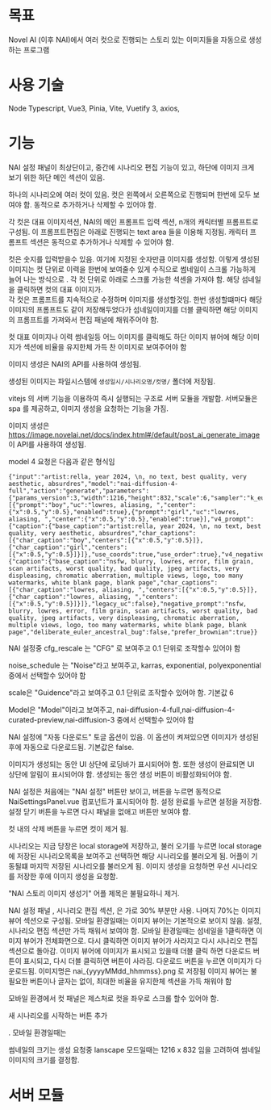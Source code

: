 # 목표 

Novel AI (이후 NAI)에서 여러 컷으로 진행되는 스토리 있는 이미지들을 자동으로 생성 하는 프로그램

# 사용 기술 
Node
Typescript, 
Vue3, 
Pinia, 
Vite, 
Vuetify 3,
axios, 

    
# 기능 


NAI 설정 패널이 최상단이고, 중간에 시나리오 편집 기능이 있고, 하단에 이미지 크게 보기 위한 하단 메인 섹션이 있음. 

하나의 시나리오에 여러 컷이 있음.  컷은 왼쪽에서 오른쪽으로 진행되며 한번에 모두 보여야 함. 동적으로 추가하거나 삭제할 수 있어야 함. 

각 컷은 대표 이미지셕션, NAI의 메인 프롬프트 입력 섹션,  n개의 캐릭터별 프롬프트로 구성됨.  이 프롬프트편집은 아래로 진행되는 text area 들을 이용해 지정됨. 캐릭터 프롬프트 섹션은  동적으로 추가하거나 삭제할 수 있어야 함. 

컷은 숫지를 입력받을수 있음. 여기에 지정된 숫자만큼 이미지를 생성함.  이렇게 생성된 이미지는 컷 단위로 이력을 한번에 보여줄수 있게 수직으로 썸네일이 스크롤 가능하게 늘어 나는 방식으로 . 각 컷 단위로 아래로 스크롤 가능한 셕센을 가져야 함. 해당 섬네일을 클릭하면 컷의 대표 이미지가.  
각 컷은 프롬프트를 지속적으로 수정하며 이미지를 생성할것임. 한번 생성할떄마다 해당 이미지의 프롬프트도 같이 저장해두었다가 섬네일이미지를 더블 클릭하면 해당 이미지의 프롬프트를 가져와서 편집 패널에 채워주어야 함.  

컷 대표 이미지나 이력 썸네일등 어느 이미지를 클릭해도 하단 이미지 뷰어에 해당 이미지가 섹션에 비율을 유지한체 가득 찬 이미지로 보여주어야 함

이미지 생성은 NAI의 API를 사용하여 생성됨. 


생성된 이미지는 파일시스템에 `생성일시/시나리오명/컷명/` 폴더에 저장됨. 


vitejs 의 서버 기능을 이용하여 즉시 실행되는 구조로 서버 모듈을 개발함. 서버모듈은 spa 를 제공하고, 이미지 생성을 요청하는 기능을 가짐. 





이미지 생성은 https://image.novelai.net/docs/index.html#/default/post_ai_generate_image 이 API를 사용하여 생성됨. 

model 4 요청은 다음과 같은 형식임 
```
{"input":"artist:rella, year 2024, \n, no text, best quality, very aesthetic, absurdres","model":"nai-diffusion-4-full","action":"generate","parameters":{"params_version":3,"width":1216,"height":832,"scale":6,"sampler":"k_euler_ancestral","steps":28,"n_samples":1,"ucPreset":0,"qualityToggle":true,"autoSmea":true,"dynamic_thresholding":false,"controlnet_strength":1,"legacy":false,"add_original_image":true,"cfg_rescale":0.8,"noise_schedule":"karras","legacy_v3_extend":false,"skip_cfg_above_sigma":null,"use_coords":true,"legacy_uc":false,"normalize_reference_strength_multiple":true,"seed":2561483728,"characterPrompts":[{"prompt":"boy","uc":"lowres, aliasing, ","center":{"x":0.5,"y":0.5},"enabled":true},{"prompt":"girl","uc":"lowres, aliasing, ","center":{"x":0.5,"y":0.5},"enabled":true}],"v4_prompt":{"caption":{"base_caption":"artist:rella, year 2024, \n, no text, best quality, very aesthetic, absurdres","char_captions":[{"char_caption":"boy","centers":[{"x":0.5,"y":0.5}]},{"char_caption":"girl","centers":[{"x":0.5,"y":0.5}]}]},"use_coords":true,"use_order":true},"v4_negative_prompt":{"caption":{"base_caption":"nsfw, blurry, lowres, error, film grain, scan artifacts, worst quality, bad quality, jpeg artifacts, very displeasing, chromatic aberration, multiple views, logo, too many watermarks, white blank page, blank page","char_captions":[{"char_caption":"lowres, aliasing, ","centers":[{"x":0.5,"y":0.5}]},{"char_caption":"lowres, aliasing, ","centers":[{"x":0.5,"y":0.5}]}]},"legacy_uc":false},"negative_prompt":"nsfw, blurry, lowres, error, film grain, scan artifacts, worst quality, bad quality, jpeg artifacts, very displeasing, chromatic aberration, multiple views, logo, too many watermarks, white blank page, blank page","deliberate_euler_ancestral_bug":false,"prefer_brownian":true}}
```

NAI 설정중 cfg_rescale 는 "CFG" 로 보여주고 0.1 단위로 조작할수 있어야 함

noise_schedule 는 "Noise"라고 보여주고, karras, exponential, polyexponential 중에서 선택할수 있어야 함

scale은 "Guidence"라고 보여주고 0.1 단위로 조작할수 있어야 함. 기본값 6 

Model은 "Model"이라고 보여주고, nai-diffusion-4-full,nai-diffusion-4-curated-preview,nai-diffusion-3 중에서 선택할수 있어야 함

NAI 설정에 "자동 다운로드" 토글 옵션이 있음. 이 옵션이 켜져있으면 이미지가 생성된 후에 자동으로 다운로드됨. 기본값은 false. 

이미지가 생성되는 동안 UI 상단에 로딩바가 표시되어야 함.  또한 생성이 완료되면 UI 상단에 알림이 표시되어야 함.  생성되는 동안 생성 버튼이 비활성화되어야 함. 

NAI 설정은 처음에는 "NAI 설정"  버튼만 보이고, 버튼을 누르면 동적으로 NaiSettingsPanel.vue 컴포넌트가 표시되어야 함.  설정 완료를 누르면 설정을 저장함. 설정 닫기 버튼을 누르면 다시 패널을 없애고 버튼만 보여야 함. 

컷 내의 삭제 버튼을 누르면 컷이 제거 됨.

시나리오는 지금 당장은 local storage에 저장하고, 불러 오기를 누르면 local storage에 저장된 시나리오목록을 보여주고 선택하면 해당 시나리오를 불러오게 됨. 어플이 기동될떄 마지막 저장된 시나리오를 불러오게 됨.  이미지 생성을 요청하면 우선 시나리오를 저장한 후에 이미지 생성을 요청함. 

"NAI 스토리 이미지 생성기" 어플 제목은 불필요하니 제거. 

NAI 설정 패널 , 시나리오 편집 섹션, 은 가로 30% 부분만 사용. 나머지 70%는 이미지 뷰어 섹션으로 구성됨. 
모바일 환경일때는 이미지 뷰어는 기본적으로 보이지 않음. 설정, 시나리오 편집 섹션만 가득 채워서 보여야 함. 
모바일 환경일때는 섬네일을 1클릭하면 이미지 뷰어가 전체화면으로. 다시 클릭하면 이미지 뷰어가 사라지고 다시 시나리오 편집 섹션으로 돌아감.
이미지 뷰어에 이미지가 표시되고 있을때 더블 클릭 하면 다운로드 버튼이 표시되고, 다시 더블 클릭하면 버튼이 사라짐.  다운로드 버튼을 누르면 이미지가 다운로드됨. 이미지명은 nai_{yyyyMMdd_hhmmss}.png 로 저장됨
이미지 뷰어는 불필요한 버튼이나 글자는 없이, 최대한 비율을 유지한체 섹션을 가득 채워야 함

모바일 환경에서 컷 패널은 제스처로 컷을 좌우로 스크롤 할수 있어야 함. 

새 시나리오를 시작하는 버튼 추가







.  모바일 환경일때는 

썸네일의 크기는 생성 요청중 lanscape 모드일때는 1216 x 832 임을 고려하여 썸네일 이미지의 크기를 결정함. 

# 서버 모듈 
